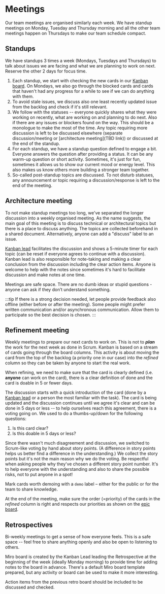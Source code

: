 # Meetings

Our team meetings are organised similarly each week. We have standup meetings on Monday, Tuesday and Thursday morning and all the other team meetings happen on Thursdays to make our team schedule compact.

## Standups

We have standups 3 times a week (Mondays, Tuesdays and Thursdays) to talk about issues we are facing and what we are planning to work on next. Reserve the other 2 days for focus time.

1. Each standup, we start with checking the new cards in our [Kanban board](https://github.com/orgs/packit/projects/7). On Mondays, we also go through the blocked cards and cards that haven't had any progress for a while to see if we can do anything with them.
2. To avoid stale issues, we discuss also one least recently updated issue from the backlog and check if it's still relevant.
3. We follow with the statuses -- everyone quickly shares what they were working on recently, what are working on and planning to do next. Also if there are any issues or blockers found on the way. This should be a monologue to make the most of the time. Any topic requiring more discussion is left to be discussed elsewhere (separate discussion/meeting or [architecture meeting](TBD link)) or discussed at the end of the standup.
4. For each standup, we have a standup question defined to engage a bit. Everyone answers the question after providing a status. It can be any warm-up question or short activity. Sometimes, it's just for fun, sometimes it allows us to show our current mood or energy level. This also makes us know others more building a stronger team together.
5. So-called post-standup topics are discussed. To not disturb statuses, any announcement or topic requiring a discussion/response is left to the end of the meeting.

## Architecture meeting

To not make standup meetings too long, we've separated the longer discussion into a weekly organised meeting. As the name suggests, the main goal of this meeting is to discuss technical or architectural topics but there is a place to discuss anything. The topics are collected beforehand in a shared document. Alternatively, anyone can add a "discuss" label to an issue.

[Kanban lead](TBD) facilitates the discussion and shows a 5-minute timer for each topic (can be reset if everyone agrees to continue with a discussion). Kanban lead is also responsible for note-taking and making a clear conclusion from the discussion including the clear action items. Anyone is welcome to help with the notes since sometimes it's hard to facilitate discussion and make notes at one time.

Meetings are safe space. There are no dumb ideas or stupid questions - anyone can ask if they don’t understand something.

:::tip
If there is a strong decision needed, let people provide feedback also offline (either before or after the meeting). Some people might prefer written communication and/or asynchronous communication. Allow them to participate so the best decision is chosen.
:::

## Refinement meeting

Weekly meetings to prepare our next cards to work on. This is not to **_plan_** the work for the next week as done in Scrum. Kanban is based on a stream of cards going through the board columns. This activity is about moving the card from the top of the backlog (a priority one in our case) into the _refined_ column so they can be taken by anyone to start the real work.

When refining, we need to make sure that the card is clearly defined (i.e. **anyone** can work on the card), there is a clear definition of done and the card is doable in 5 or fewer days.

The discussion starts with a quick introduction of the card (done by a [Kanban lead](TBD) or a person the most familiar with the task). The card is being updated and the discussion continues until we agree it's clear and can be done in 5 days or less -- to help ourselves reach this agreement, there is a voting going on. We used to do a thumbs-up/down for the following questions:

1. Is this card clear?
2. Is this doable in 5 days or less?

Since there wasn't much disagreement and discussion, we switched to Scrum-like voting by hand about story points. (A difference in story points helps us better find a difference in the understanding.) We collect the story points but it's not the main reason why we do the voting. Be respectful when asking people why they've chosen a different story point number. It's to help everyone with the understanding and also to share the possible risks, not to put anyone in a spot!

Mark cards worth demoing with a `demo` label – either for the public or for the team to share knowledge.

At the end of the meeting, make sure the order (=priority) of the cards in the _refined_ column is right and respects our priorities as shown on the [epic board](https://github.com/orgs/packit/projects/7/views/29).

## Retrospectives

Bi-weekly meetings to get a sense of how everyone feels. This is a safe space -- feel free to share anything openly and also be open to listening to others.

Miro board is created by the Kanban Lead leading the Retrospective at the beginning of the week (ideally Monday morning) to provide time for adding notes to the board in advance.
There's a default Miro board template prepared, but any activity or board can be used to make it more interesting.

Action items from the previous retro board should be included to be discussed and checked.
